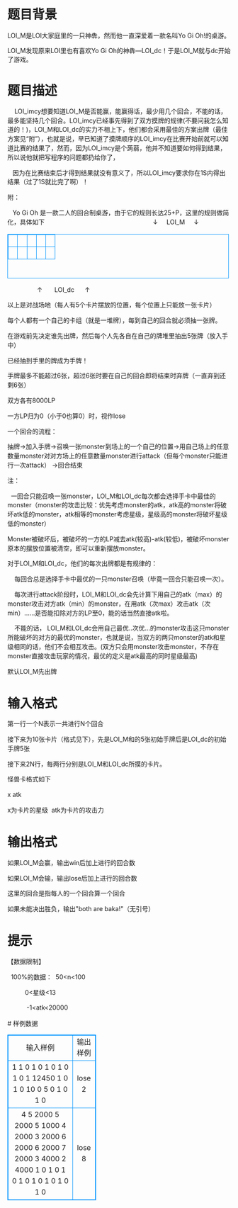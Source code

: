 # 

 
 # 题目背景 
<p>LOI_M是LOI大家庭里的一只神犇，然而他一直深爱着一款名叫Yo&nbsp;Gi&nbsp;Oh!的桌游。</p>

<p>LOI_M发现原来LOI里也有喜欢Yo&nbsp;Gi&nbsp;Oh的神犇&mdash;LOI_dc！于是LOI_M就与dc开始了游戏。</p> 

 
 # 题目描述 
<p style="line-height: 20.7999992370605px;">&nbsp;&nbsp;&nbsp;&nbsp;LOI_imcy想要知道LOI_M是否能赢，能赢得话，最少用几个回合，不能的话，最多能坚持几个回合。LOI_imcy已经事先得到了双方摸牌的规律(不要问我怎么知道的！)，LOI_M和LOI_dc的实力不相上下，他们都会采用最佳的方案出牌（最佳方案见&ldquo;附&rdquo;），也就是说，早已知道了摸牌顺序的LOI_imcy在比赛开始前就可以知道比赛的结果了，然而，因为LOI_imcy是个蒟蒻，他并不知道要如何得到结果，所以说他就把写程序的问题都扔给你了，</p>

<p style="line-height: 20.7999992370605px;">&nbsp;&nbsp;&nbsp;因为在比赛结束后才得到结果就没有意义了，所以LOI_imcy要求你在1S内得出结果（过了1S就比完了啊）！</p>

<p style="line-height: 20.7999992370605px;">附：</p>

<p style="line-height: 20.7999992370605px;">&nbsp;&nbsp;&nbsp;Yo&nbsp;Gi&nbsp;Oh&nbsp;是一款二人的回合制桌游，由于它的规则长达25+P，这里的规则做简化，具体如下<span style="line-height: 20.7999992370605px;">&nbsp;&nbsp;&nbsp;&nbsp;&nbsp;&nbsp;&nbsp;&nbsp;&nbsp;&nbsp;&nbsp;&nbsp;&nbsp;&nbsp;&nbsp;&nbsp;&nbsp;&nbsp;&nbsp;&nbsp;&nbsp;&nbsp;&nbsp;&nbsp;&nbsp;&nbsp;&nbsp;&nbsp;&nbsp;&nbsp;&nbsp;&nbsp;&nbsp;&nbsp;&nbsp;&nbsp;&nbsp;&nbsp;&nbsp;&nbsp;&nbsp;&nbsp;&nbsp;&nbsp;&nbsp;&nbsp;&nbsp;&nbsp;&nbsp;&nbsp;&nbsp;&nbsp;&nbsp;&nbsp;&nbsp;&nbsp;&nbsp;&nbsp;&nbsp;&nbsp;&nbsp;&nbsp;&darr;&nbsp;&nbsp;&nbsp;&nbsp;&nbsp;LOI_M&nbsp;&nbsp;&nbsp;&nbsp;&nbsp;&darr;&nbsp;</span></p>

<table border="1" cellpadding="1" cellspacing="1" style="line-height: 20.7999992370605px; height: 100px; width: 500px;">
	<tbody>
		<tr>
			<td>&nbsp;</td>
			<td>&nbsp;</td>
			<td>&nbsp;</td>
			<td>&nbsp;</td>
			<td>&nbsp;</td>
		</tr>
		<tr>
			<td>&nbsp;</td>
			<td>&nbsp;</td>
			<td>&nbsp;</td>
			<td>&nbsp;</td>
			<td>&nbsp;</td>
		</tr>
	</tbody>
</table>

<p style="line-height: 20.7999992370605px;">&nbsp;&nbsp;&nbsp;&nbsp;&nbsp;&nbsp;&nbsp;&nbsp;&nbsp;&nbsp;&nbsp;&nbsp;&nbsp;&nbsp;&nbsp;&nbsp;&nbsp;&uarr;&nbsp;&nbsp;&nbsp;&nbsp;&nbsp;&nbsp;&nbsp;LOI_dc&nbsp;&nbsp;&nbsp;&nbsp;&nbsp;&nbsp;&uarr;</p>

<p style="line-height: 20.7999992370605px;">以上是对战场地（每人有5个卡片摆放的位置，每个位置上只能放一张卡片）</p>

<p style="line-height: 20.7999992370605px;">每个人都有一个自己的卡组（就是一堆牌），每到自己的回合就必须抽一张牌。</p>

<p style="line-height: 20.7999992370605px;">在游戏前先决定谁先出牌，然后每个人先各自在自己的牌堆里抽出5张牌（放入手中）</p>

<p style="line-height: 20.7999992370605px;">已经抽到手里的牌成为手牌！</p>

<p style="line-height: 20.7999992370605px;">手牌最多不能超过6张，超过6张时要在自己的回合即将结束时弃牌（一直弃到还剩6张）</p>

<p style="line-height: 20.7999992370605px;">双方各有8000LP</p>

<p style="line-height: 20.7999992370605px;">一方LP归为0（小于0也算0）时，视作lose</p>

<p style="line-height: 20.7999992370605px;">一个回合的流程：</p>

<p style="line-height: 20.7999992370605px;">抽牌-&gt;加入手牌-&gt;召唤一张monster到场上的一个自己的位置-&gt;用自己场上的任意数量monster对对方场上的任意数量monster进行attack（但每个monster只能进行一次attack）&nbsp;-&gt;回合结束</p>

<p style="line-height: 20.7999992370605px;">注：</p>

<p style="line-height: 20.7999992370605px;">&nbsp;&nbsp;一回合只能召唤一张monster，LOI_M和LOI_dc每次都会选择手卡中最佳的monster（monster的攻击比较：优先考虑monster的atk，atk高的monster将破坏atk低的monster，atk相等的monster考虑星级，星级高的monster将破坏星级低的monster）</p>

<p style="line-height: 20.7999992370605px;">Monster被破坏后，被破坏的一方的LP减去atk(较高)-atk(较低)，被破坏monster原本的摆放位置被清空，即可以重新摆放monster。</p>

<p style="line-height: 20.7999992370605px;">对于LOI_M和LOI_dc，他们的每次出牌都是有规律的：</p>

<p style="line-height: 20.7999992370605px;">&nbsp;&nbsp;&nbsp;&nbsp;每回合总是选择手卡中最优的一只monster召唤（毕竟一回合只能召唤一次）。</p>

<p style="line-height: 20.7999992370605px;">&nbsp;&nbsp;&nbsp;&nbsp;每次进行attack阶段时，LOI_M和LOI_dc会先计算下用自己的atk（max）的monster攻击对方atk（min）的monster，在用atk（次max）攻击atk（次min）&hellip;&hellip;是否能扣除对方的LP至0，能的话当然直接atk啦。</p>

<p style="line-height: 20.7999992370605px;">&nbsp;&nbsp;&nbsp;&nbsp;不能的话，&nbsp;LOI_M和LOI_dc会用自己最优..次优&hellip;的monster攻击这只monster所能破坏的对方的最优的monster，也就是说，当双方的两只monster的atk和星级相同的话，他们不会相互攻击。(双方只会用monster攻击monster，不存在monster直接攻击玩家的情况，最优的定义是atk最高的同时星级最高)</p>

<p style="line-height: 20.7999992370605px;">默认LOI_M先出牌</p> 

 
 # 输入格式 
<p style="line-height: 20.7999992370605px;">第一行一个N表示一共进行N个回合</p>

<p style="line-height: 20.7999992370605px;">接下来为10张卡片（格式见下），先是LOI_M和的5张初始手牌后是LOI_dc的初始手牌5张</p>

<p style="line-height: 20.7999992370605px;">接下来2N行，每两行分别是LOI_M和LOI_dc所摸的卡片。</p>

<p style="line-height: 20.7999992370605px;">怪兽卡格式如下</p>

<p style="line-height: 20.7999992370605px;">x&nbsp;atk</p>

<p style="line-height: 20.7999992370605px;">x为卡片的星级&nbsp;&nbsp;atk为卡片的攻击力</p> 

 
 # 输出格式 
<p style="line-height: 20.7999992370605px;">如果LOI_M会赢，输出win后加上进行的回合数</p>

<p style="line-height: 20.7999992370605px;">如果LOI_M会输，输出lose后加上进行的回合数</p>

<p style="line-height: 20.7999992370605px;">这里的回合是指每人的一个回合算一个回合</p>

<p style="line-height: 20.7999992370605px;">如果未能决出胜负，输出&quot;both&nbsp;are&nbsp;baka!&quot;（无引号）</p> 

 
 # 提示 
<p style="line-height: 20.7999992370605px;">【数据限制】</p>

<p style="line-height: 20.7999992370605px;">&nbsp;&nbsp;100%的数据：&nbsp;&nbsp;50&lt;n&lt;100</p>

<p style="line-height: 20.7999992370605px;">&nbsp;&nbsp;&nbsp;&nbsp;&nbsp;&nbsp;&nbsp;&nbsp;&nbsp;&nbsp;0&lt;星级&lt;13</p>

<p style="line-height: 20.7999992370605px;">&nbsp;&nbsp;&nbsp;&nbsp;&nbsp;&nbsp;&nbsp;&nbsp;&nbsp;&nbsp;&nbsp;-1&lt;atk&lt;20000</p> 
# 样例数据
<style>
        table,table tr th, table tr td { border:1px solid #0094ff; }
        table { width: 200px; min-height: 25px; line-height: 25px; text-align: center; border-collapse: collapse;}   
    </style>
<table>
	<tr>
		<td>输入样例</td>
		<td>输出样例</td>
	</tr>
<tr><td>1
1 0
1 0
1 0
1 0
1 0
1 12450 
1 0 
1 0 
10 0 
5 0 
1 0
1 0
</td><td>lose 2</td></tr><tr><td>4
5 2000
5 2000
5 1000
4 2000
3 2000
6 2000
6 2000
7 2000
3 4000
2 4000
1 0
1 0
1 0
1 0
1 0
1 0
1 0
1 0</td><td>lose 8</td></tr></table>
